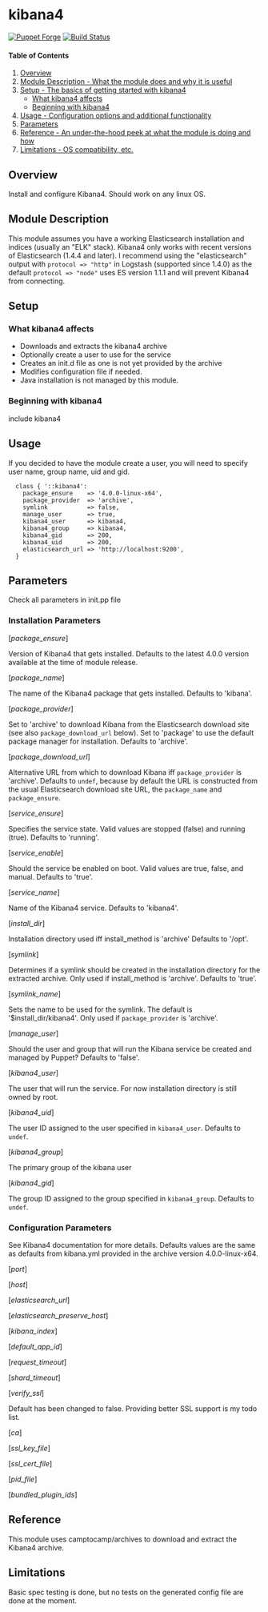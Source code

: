 # kibana4

[![Puppet Forge](http://img.shields.io/puppetforge/v/lesaux/kibana4.svg)](https://forge.puppetlabs.com/lesaux/kibana4)
[![Build Status](http://img.shields.io/travis/lesaux/puppet-kibana4.svg)](http://travis-ci.org/lesaux/puppet-kibana4)


#### Table of Contents

1. [Overview](#overview)
2. [Module Description - What the module does and why it is useful](#module-description)
3. [Setup - The basics of getting started with kibana4](#setup)
    * [What kibana4 affects](#what-kibana4-affects)
    * [Beginning with kibana4](#beginning-with-kibana4)
4. [Usage - Configuration options and additional functionality](#usage)
5. [Parameters](#parameters)
6. [Reference - An under-the-hood peek at what the module is doing and how](#reference)
7. [Limitations - OS compatibility, etc.](#limitations)

## Overview

Install and configure Kibana4. Should work on any linux OS.

## Module Description

This module assumes you have a working Elasticsearch installation and indices (usually an "ELK" stack).
Kibana4 only works with recent versions of Elasticsearch (1.4.4 and later). I recommend using the "elasticsearch" output with `protocol => "http"` in Logstash (supported since 1.4.0) as the default `protocol => "node"` uses ES version 1.1.1 and will prevent Kibana4 from connecting.

## Setup

### What kibana4 affects

* Downloads and extracts the kibana4 archive
* Optionally create a user to use for the service
* Creates an init.d file as one is not yet provided by the archive
* Modifies configuration file if needed.
* Java installation is not managed by this module.

### Beginning with kibana4

include kibana4

## Usage

If you decided to have the module create a user, you will need to specify
user name, group name, uid and gid.

```
  class { '::kibana4':
    package_ensure    => '4.0.0-linux-x64',
    package_provider  => 'archive',
    symlink           => false,
    manage_user       => true,
    kibana4_user      => kibana4,
    kibana4_group     => kibana4,
    kibana4_gid       => 200,
    kibana4_uid       => 200,
    elasticsearch_url => 'http://localhost:9200',
  }
```

## Parameters

Check all parameters in init.pp file

### Installation Parameters

[*package_ensure*]

Version of Kibana4 that gets installed.  Defaults to the latest 4.0.0 version
available at the time of module release.

[*package_name*]

The name of the Kibana4 package that gets installed. Defaults to 'kibana'.

[*package_provider*]

Set to 'archive' to download Kibana from the Elasticsearch download site (see
also `package_download_url` below).  Set to 'package' to use the default package
manager for installation.  Defaults to 'archive'.

[*package_download_url*]

Alternative URL from which to download Kibana iff `package_provider` is
'archive'. Defaults to `undef`, because by default the URL is constructed
from the usual Elasticsearch download site URL, the `package_name` and
`package_ensure`.

[*service_ensure*]

Specifies the service state. Valid values are stopped (false) and running
(true). Defaults to 'running'.

[*service_enable*]

Should the service be enabled on boot. Valid values are true, false, and
manual. Defaults to 'true'.

[*service_name*]

Name of the Kibana4 service. Defaults to 'kibana4'.

[*install_dir*]

Installation directory used iff install_method is 'archive'
Defaults to '/opt'.

[*symlink*]

Determines if a symlink should be created in the installation directory for
the extracted archive. Only used if install_method is 'archive'.
Defaults to 'true'.

[*symlink_name*]

Sets the name to be used for the symlink. The default is '$install_dir/kibana4'.
Only used if `package_provider` is 'archive'.

[*manage_user*]

Should the user and group that will run the Kibana service be created and managed by
Puppet? Defaults to 'false'.

[*kibana4_user*]

The user that will run the service. For now installation directory is still owned by root.

[*kibana4_uid*]

The user ID assigned to the user specified in `kibana4_user`. Defaults to `undef`.

[*kibana4_group*]

The primary group of the kibana user

[*kibana4_gid*]

The group ID assigned to the group specified in `kibana4_group`. Defaults to `undef`.

### Configuration Parameters

 See Kibana4 documentation for more details. Defaults values are the same as defaults from kibana.yml
 provided in the archive version 4.0.0-linux-x64.

 [*port*]

 [*host*]

 [*elasticsearch_url*]

 [*elasticsearch_preserve_host*]

 [*kibana_index*]

 [*default_app_id*]

 [*request_timeout*]

 [*shard_timeout*]

 [*verify_ssl*]

Default has been changed to false.
Providing better SSL support is my todo list.

 [*ca*]

 [*ssl_key_file*]

 [*ssl_cert_file*]

 [*pid_file*]

 [*bundled_plugin_ids*]


## Reference

This module uses camptocamp/archives to download and extract the Kibana4 archive.

## Limitations

Basic spec testing is done, but no tests on the generated config file are done at the moment.

